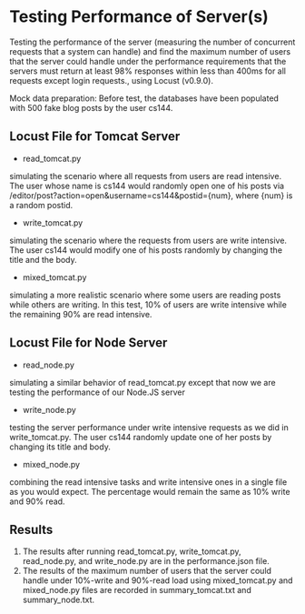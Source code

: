 # Testing Performance of Server(s)
Testing the performance of the server (measuring the number of concurrent requests that a system can handle) and find the maximum number of users that the server could handle under the performance requirements that the servers must return at least 98% responses within less than 400ms for all requests except login requests., using Locust (v0.9.0).

Mock data preparation: Before test, the databases have been populated with 500 fake blog posts by the user cs144.


Locust File for Tomcat Server
---
- read_tomcat.py

simulating the scenario where all requests from users are read intensive. The user whose name is cs144 would randomly open one of his posts via /editor/post?action=open&username=cs144&postid={num}, where {num} is a random postid.

- write_tomcat.py

simulating the scenario where the requests from users are write intensive. The user cs144 would modify one of his posts randomly by changing the title and the body.

- mixed_tomcat.py

simulating a more realistic scenario where some users are reading posts while others are writing. In this test, 10% of users are write intensive while the remaining 90% are read intensive.


Locust File for Node Server
---
- read_node.py

simulating a similar behavior of read_tomcat.py except that now we are testing the performance of our Node.JS server

- write_node.py

testing the server performance under write intensive requests as we did in write_tomcat.py. The user cs144 randomly update one of her posts by changing its title and body.

- mixed_node.py

combining the read intensive tasks and write intensive ones in a single file as you would expect. The percentage would remain the same as 10% write and 90% read.

Results
---
1. The results after running read_tomcat.py, write_tomcat.py, read_node.py, and write_node.py are in the performance.json file.
2. The results of the maximum number of users that the server could handle under 10%-write and 90%-read load using mixed_tomcat.py and mixed_node.py files are recorded in summary_tomcat.txt and summary_node.txt.
